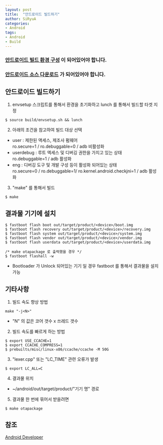 ```yaml
---
layout: post
title:  "안드로이드 빌드하기"
author: SiRyuA
categories:
- Android
tags:
- Android
- Build
---
```


### [안드로이드 빌드 환경 구성](/android/android-build-settings.html) 이 되어있어야 합니다.

### [안드로이드 소스 다운로드](/android/android-source-download.html) 가 되어있어야 합니다.


## 안드로이드 빌드하기
1.  envsetup 스크립트를 통해서 환경을 초기화하고 lunch 를 통해서 빌드할 타겟 지정
~~~~
$ source build/envsetup.sh && lunch
~~~~
2. 아래의 조건을 참고하여 빌드 대상 선택
 * user : 제한된 액세스, 제조사 펌웨어<br>ro.secure=1 / ro.debuggable=0 / adb 비활성화
 * userdebug : 루트 엑세스 및 디버깅 권한을 가지고 있는 상태<br>ro.debuggable=1 / adb 활성화
 * eng : 디버깅 도구 및 개발 구성 등이 활성화 되어있는 상태<br>ro.secure=0 / ro.debuggable=1/ ro.kernel.android.checkjni=1 / adb 활성화
3. "make" 를 통해서 빌드
~~~~
$ make
~~~~


## 결과물 기기에 설치
~~~~
$ fastboot flash boot out/target/product/<device>/boot.img
$ fastboot flash recovery out/target/product/<device>/recovery.img
$ fastboot flash system out/target/product/<device>/system.img
$ fastboot flash vendor out/target/product/<device>/vendor.img
$ fastboot flash userdata out/target/product/<device>/userdata.img

/* make otapackage 로 출력했을 경우 */
$ fastboot flashall -w
~~~~
* Bootloader 가 Unlock 되어있는 기기 일 경우 fastboot 를 통해서 결과물을 설치가능


## 기타사항
1. 빌드 속도 향상 방법
~~~~
make "-j<N>"
~~~~
  * "N" 의 값은 코어 갯수 x 쓰레드 갯수
2. 빌드 속도를 빠르게 하는 방법
~~~~
$ export USE_CCACHE=1
$ export CCACHE_COMPRESS=1
$ prebuilts/misc/linux-x86/ccache/ccache -M 50G
~~~~
3. "lexer.cpp" 또는 "LC_TIME" 관련 오류가 발생
~~~~
$ export LC_ALL=C
~~~~
4. 결과물 위치
  * ~/android/out/target/product/"기기 명" 경로
5. 결과물 한 번에 묶어서 받을려면
~~~~
$ make otapackage
~~~~


## 참조
[Android Developer](https://source.android.com/setup/build/requirements)
